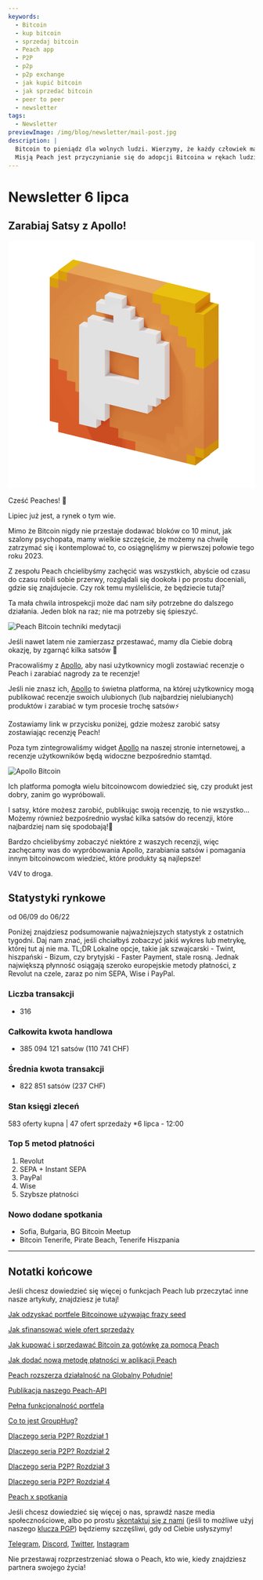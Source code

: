 ```yaml
---
keywords:
  - Bitcoin
  - kup bitcoin
  - sprzedaj bitcoin
  - Peach app
  - P2P
  - p2p
  - p2p exchange
  - jak kupić bitcoin
  - jak sprzedać bitcoin
  - peer to peer
  - newsletter
tags:
  - Newsletter
previewImage: /img/blog/newsletter/mail-post.jpg
description: |
  Bitcoin to pieniądz dla wolnych ludzi. Wierzymy, że każdy człowiek ma prawo wybierać, w jakiej walucie przechowuje swoje bogactwo, wynik swojej pracy, czasu i energii. Peach Bitcoin to najłatwiejsza platforma do kupowania i sprzedawania bitcoinów między osobami.
  Misją Peach jest przyczynianie się do adopcji Bitcoina w rękach ludzi.
---
```


# Newsletter 6 lipca

## Zarabiaj Satsy z Apollo!

![peachy peach bitcoin gif](/img/blog/newsletter/gif-peach.gif)

Cześć Peaches! 🍑

Lipiec już jest, a rynek o tym wie.

Mimo że Bitcoin nigdy nie przestaje dodawać bloków co 10 minut, jak szalony psychopata, mamy wielkie szczęście, że możemy na chwilę zatrzymać się i kontemplować to, co osiągnęliśmy w pierwszej połowie tego roku 2023.

Z zespołu Peach chcielibyśmy zachęcić was wszystkich, abyście od czasu do czasu robili sobie przerwy, rozglądali się dookoła i po prostu doceniali, gdzie się znajdujecie. Czy rok temu myśleliście, że będziecie tutaj?

Ta mała chwila introspekcji może dać nam siły potrzebne do dalszego działania. Jeden blok na raz; nie ma potrzeby się śpieszyć.

![Peach Bitcoin techniki medytacji](https://img.mailinblue.com/5647291/images/content_library/original/64a677291de1ff5c3a31519d.jpg)

Jeśli nawet latem nie zamierzasz przestawać, mamy dla Ciebie dobrą okazję, by zgarnąć kilka satsów 🤑

Pracowaliśmy z [Apollo](https://heyapollo.com), aby nasi użytkownicy mogli zostawiać recenzje o Peach i zarabiać nagrody za te recenzje!

Jeśli nie znasz ich, [Apollo](https://heyapollo.com) to świetna platforma, na której użytkownicy mogą publikować recenzje swoich ulubionych (lub najbardziej nielubianych) produktów i zarabiać w tym procesie trochę satsów⚡

Zostawiamy link w przycisku poniżej, gdzie możesz zarobić satsy zostawiając recenzję Peach!

Poza tym zintegrowaliśmy widget [Apollo](https://heyapollo.com) na naszej stronie internetowej, a recenzje użytkowników będą widoczne bezpośrednio stamtąd.

![Apollo Bitcoin](https://img.mailinblue.com/5647291/images/content_library/original/64a67d44b27d7523353e499d.png)

Ich platforma pomogła wielu bitcoinowcom dowiedzieć się, czy produkt jest dobry, zanim go wypróbowali.

I satsy, które możesz zarobić, publikując swoją recenzję, to nie wszystko... Możemy również bezpośrednio wysłać kilka satsów do recenzji, które najbardziej nam się spodobają!🍑

Bardzo chcielibyśmy zobaczyć niektóre z waszych recenzji, więc zachęcamy was do wypróbowania Apollo, zarabiania satsów i pomagania innym bitcoinowcom wiedzieć, które produkty są najlepsze!

V4V to droga.

## Statystyki rynkowe

od 06/09 do 06/22

Poniżej znajdziesz podsumowanie najważniejszych statystyk z ostatnich tygodni. Daj nam znać, jeśli chciałbyś zobaczyć jakiś wykres lub metrykę, której tut aj nie ma.
TL;DR
Lokalne opcje, takie jak szwajcarski - Twint, hiszpański - Bizum, czy brytyjski - Faster Payment, stale rosną.
Jednak największą płynność osiągają szeroko europejskie metody płatności, z Revolut na czele, zaraz po nim SEPA, Wise i PayPal.

### Liczba transakcji

- 316

### Całkowita kwota handlowa

- 385 094 121 satsów (110 741 CHF)

### Średnia kwota transakcji

- 822 851 satsów (237 CHF)

### Stan księgi zleceń

583 oferty kupna | 47 ofert sprzedaży
*6 lipca - 12:00

### Top 5 metod płatności

1. Revolut
2. SEPA + Instant SEPA
3. PayPal
4. Wise
5. Szybsze płatności

### Nowo dodane spotkania

- Sofia, Bułgaria, BG Bitcoin Meetup
- Bitcoin Tenerife, Pirate Beach, Tenerife Hiszpania

---

## Notatki końcowe

Jeśli chcesz dowiedzieć się więcej o funkcjach Peach lub przeczytać inne nasze artykuły, znajdziesz je tutaj!

[Jak odzyskać portfele Bitcoinowe używając frazy seed](https://peachbitcoin.com/pl/blog/how-to-restore-peach-wallet/)

[Jak sfinansować wiele ofert sprzedaży](https://peachbitcoin.com/pl/blog/funding-multiple-sell-offers/)

[Jak kupować i sprzedawać Bitcoin za gotówkę za pomocą Peach](https://peachbitcoin.com/pl/blog/how-to-buy-and-sell-bitcoin-with-cash-using-peach/)

[Jak dodać nową metodę płatności w aplikacji Peach](https://peachbitcoin.com/pl/blog/how-to-add-a-payment-method/)

[Peach rozszerza działalność na Globalny Południe!](https://peachbitcoin.com/pl/blog/peach-expands-to-the-global-south/)

[Publikacja naszego Peach-API](https://peachbitcoin.com/pl/blog/making-our-peach-api-public/)

[Pełna funkcjonalność portfela](https://peachbitcoin.com/pl/blog/full-wallet-functionality/)

[Co to jest GroupHug?](https://peachbitcoin.com/pl/blog/group-hug/)

[Dlaczego seria P2P? Rozdział 1](https://peachbitcoin.com/pl/blog/why-p2p-chapter-1/)

[Dlaczego seria P2P? Rozdział 2](https://peachbitcoin.com/pl/blog/why-p2p-chapter-2/)

[Dlaczego seria P2P? Rozdział 3](https://peachbitcoin.com/pl/blog/why-p2p-chapter-3-circular-economies/)

[Dlaczego seria P2P? Rozdział 4](https://peachbitcoin.com/pl/blog/why-p2p-chapter-4-chains-of-trust/)

[Peach x spotkania](https://peachbitcoin.com/pl/blog/peach-for-meetups/)

Jeśli chcesz dowiedzieć się więcej o nas, sprawdź nasze media społecznościowe, albo po prostu [skontaktuj się z nami](mailto:hello@peachbitcoin.com) (jeśli to możliwe użyj naszego [klucza PGP](https://keys.openpgp.org/vks/v1/by-fingerprint/48339A19645E2E53488E0E5479E1B270FACD1BD2)) będziemy szczęśliwi, gdy od Ciebie usłyszymy!

[Telegram](https://t.me/peachtopeach), [Discord](https://discord.gg/ypeHz3SW54), [Twitter](https://twitter.com/peachbitcoin), [Instagram](https://instagram.com/peachbitcoin)

Nie przestawaj rozprzestrzeniać słowa o Peach, kto wie, kiedy znajdziesz partnera swojego życia!

